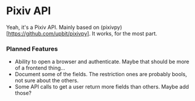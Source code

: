 # Pixiv API

Yeah, it's a Pixiv API. Mainly based on (pixivpy)[https://github.com/upbit/pixivpy]. It works, for the most part.

### Planned Features
 - Ability to open a browser and authenticate. Maybe that should be more of a frontend thing...
 - Document some of the fields. The restriction ones are probably bools, not sure about the others.
 - Some API calls to get a user return more fields than others. Maybe add those?
